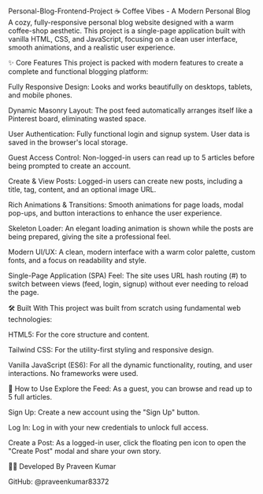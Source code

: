 Personal-Blog-Frontend-Project
☕ Coffee Vibes - A Modern Personal Blog
A cozy, fully-responsive personal blog website designed with a warm coffee-shop aesthetic. This project is a single-page application built with vanilla HTML, CSS, and JavaScript, focusing on a clean user interface, smooth animations, and a realistic user experience.

✨ Core Features
This project is packed with modern features to create a complete and functional blogging platform:

Fully Responsive Design: Looks and works beautifully on desktops, tablets, and mobile phones.

Dynamic Masonry Layout: The post feed automatically arranges itself like a Pinterest board, eliminating wasted space.

User Authentication: Fully functional login and signup system. User data is saved in the browser's local storage.

Guest Access Control: Non-logged-in users can read up to 5 articles before being prompted to create an account.

Create & View Posts: Logged-in users can create new posts, including a title, tag, content, and an optional image URL.

Rich Animations & Transitions: Smooth animations for page loads, modal pop-ups, and button interactions to enhance the user experience.

Skeleton Loader: An elegant loading animation is shown while the posts are being prepared, giving the site a professional feel.

Modern UI/UX: A clean, modern interface with a warm color palette, custom fonts, and a focus on readability and style.

Single-Page Application (SPA) Feel: The site uses URL hash routing (#) to switch between views (feed, login, signup) without ever needing to reload the page.

🛠️ Built With
This project was built from scratch using fundamental web technologies:

HTML5: For the core structure and content.

Tailwind CSS: For the utility-first styling and responsive design.

Vanilla JavaScript (ES6): For all the dynamic functionality, routing, and user interactions. No frameworks were used.

🚀 How to Use
Explore the Feed: As a guest, you can browse and read up to 5 full articles.

Sign Up: Create a new account using the "Sign Up" button.

Log In: Log in with your new credentials to unlock full access.

Create a Post: As a logged-in user, click the floating pen icon to open the "Create Post" modal and share your own story.

👨‍💻 Developed By
Praveen Kumar

GitHub: @praveenkumar83372
